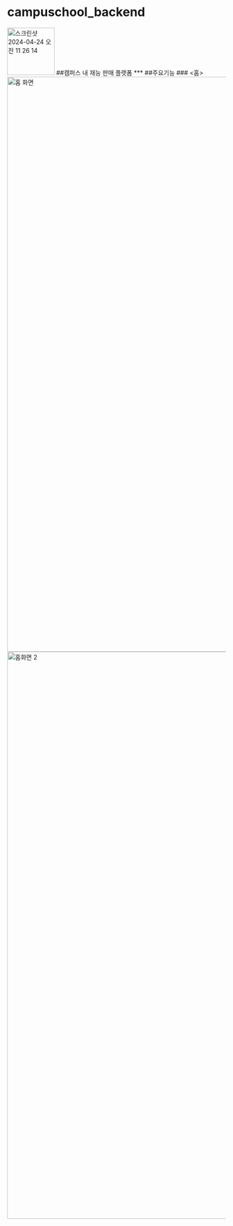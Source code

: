 # campuschool_backend
<img width="109" alt="스크린샷 2024-04-24 오전 11 26 14" src="https://github.com/Musung1/campuschool_backend/assets/70582218/db1dd087-5c6d-4fe6-af1d-05da8829973b">
##캠퍼스 내 재능 판매 플랫폼
***
##주요기능
### <홈>
<img width="1322" alt="홈 화면" src="https://github.com/Musung1/campuschool_backend/assets/70582218/7fa50448-549d-4965-a8fe-d4459903e70a">
<img width="1304" alt="홈화면 2" src="https://github.com/Musung1/campuschool_backend/assets/70582218/43ffc3f4-544d-401d-84aa-17f40e73d0cc">
